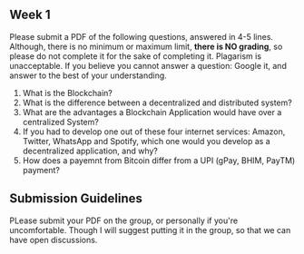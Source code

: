 ## Week 1

Please submit a PDF of the following questions, answered in 4-5 lines. Although, there is no minimum or maximum limit, <b>there is NO grading</b>, so please do not complete it for the sake of completing it. Plagarism is unacceptable. If you believe you cannot answer a question: Google it, and answer to the best of your understanding.

1. What is the Blockchain?
2. What is the difference between a decentralized and distributed system?
3. What are the advantages a Blockchain Application would have over a centralized System?
4. If you had to develop one out of these four internet services: Amazon, Twitter, WhatsApp and Spotify, which one would you develop as a decentralized application, and why?
5. How does a payemnt from Bitcoin differ from a UPI (gPay, BHIM, PayTM) payment?

## Submission Guidelines

PLease submit your PDF on the group, or personally if you're uncomfortable. Though I will suggest putting it in the group, so that we can have open discussions.
